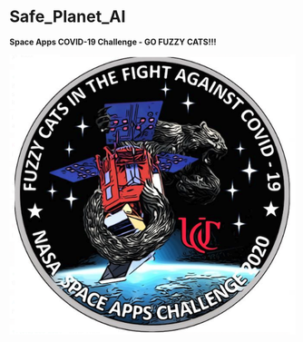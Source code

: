 # Safe_Planet_AI

**Space Apps COVID-19 Challenge - GO FUZZY CATS!!!**




![image info](./assets/img/icon.png)
